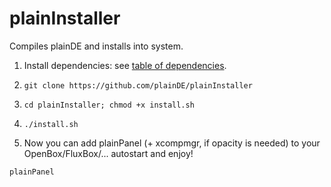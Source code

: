 # plainInstaller

Compiles plainDE and installs into system.


1. Install dependencies: see [table of dependencies](/dependencies.md).


2. ```git clone https://github.com/plainDE/plainInstaller```

3. ```cd plainInstaller; chmod +x install.sh```

4.    ```./install.sh```

5.    Now you can add plainPanel (+ xcompmgr, if opacity is needed) to your OpenBox/FluxBox/... autostart and enjoy!

`plainPanel`
